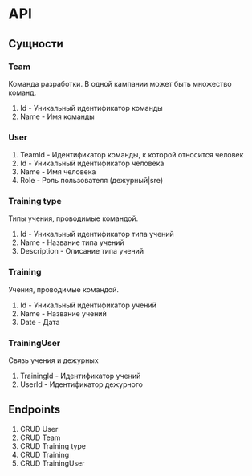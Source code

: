 # API

## Сущности

### Team
Команда разработки. В одной кампании может быть множество команд. 

1. Id - Уникальный идентификатор команды
2. Name - Имя команды

### User

1. TeamId - Идентификатор команды, к которой относится человек
2. Id - Уникальный идентификатор человека
3. Name - Имя человека
4. Role - Роль пользователя (дежурный|sre)

### Training type
Типы учения, проводимые командой.

1. Id - Уникальный идентификатор типа учений
2. Name - Название типа учений
3. Description - Описание типа учений

### Training
Учения, проводимые командой.

1. Id - Уникальный идентификатор учений
2. Name - Название учений
3. Date - Дата

### TrainingUser
Связь учения и дежурных

1. TrainingId - Идентификатор учений
2. UserId - Идентификатор дежурного


## Endpoints

1. CRUD User
2. CRUD Team
3. CRUD Training type
4. CRUD Training
5. CRUD TrainingUser